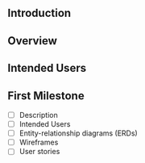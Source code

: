 ## Introduction

## Overview

## Intended Users


## First Milestone

* [ ] Description
* [ ] Intended Users
* [ ] Entity-relationship diagrams (ERDs)
* [ ] Wireframes
* [ ] User stories